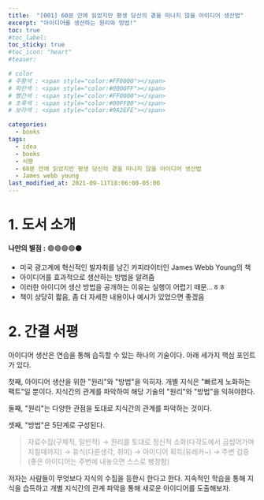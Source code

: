 ```yaml
---
title:  "[001] 60분 안에 읽었지만 평생 당신의 곁을 떠나지 않을 아이디어 생산법"
excerpt: "아이디어를 생산하는 원리와 방법!"
toc: true
#toc_label:
toc_sticky: true
#toc_icon: "heart"
#teaser: 

# color
# 주황색 : <span style="color:#FF8000"></span>
# 파란색 : <span style="color:#0000FF"></span>
# 빨간색 : <span style="color:#FF0000"></span>
# 초록색 : <span style="color:#00FF00"></span>
# 보라색 : <span style="color:#9A2EFE"></span>

categories:
  - books
tags:
  - idea
  - books
  - 서평
  - 60분 안에 읽었지만 평생 당신의 곁을 떠나지 않을 아이디어 생산법
  - James webb young
last_modified_at: 2021-09-11T18:06:00-05:00
---
```



# 1. 도서 소개
**나만의 별점 :** 🟢🟢🟢🟢⚫
- 미국 광고계에 혁신적인 발자취를 남긴 카피라이터인 James Webb Young의 책
- 아이디어를 효과적으로 생산하는 방법을 알려줌
- 이러한 아이디어 생산 방법을 공개하는 이유는 실행이 어렵기 때문...ㅎㅎ
- 책이 상당히 짧음, 좀 더 자세한 내용이나 예시가 있었으면 좋겠음

# 2. 간결 서평
아이디어 생산은 연습을 통해 습득할 수 있는 하나의 기술이다. 아래 세가지 핵심 포인트가 있다.

첫째, 아이디어 생산을 위한 "원리"와 "방법"을 익히자. 개별 지식은 "빠르게 노화하는 팩트"일 뿐이다. 지식간의 관계를 파악하여 해당 기술의 "원리"와 "방법"을 익혀야한다.
  
둘째, "원리"는 다양한 관점을 토대로 지식간의 관계를 파악하는 것이다.
  
셋째, "방법"은 5단계로 구성된다.  
><span style="color:#A0A0A0">자료수집(구체적, 일반적) → 원리를 토대로 정신적 소화(다각도에서 곱씹어가며 지칠때까지) → 휴식(다른생각, 취미) → 아이디어 획득(유레카~) → 주변 검증(좋은 아이디어는 주변에 내놓으면 스스로 팽창함)</span>
  
저자는 사람들이 무엇보다 지식의 수집을 등한시 한다고 한다. 지속적인 학습을 통해 지식을 습득하고 개별 지식간의 관계 파악을 통해 새로운 아이디어를 도출해보자.
